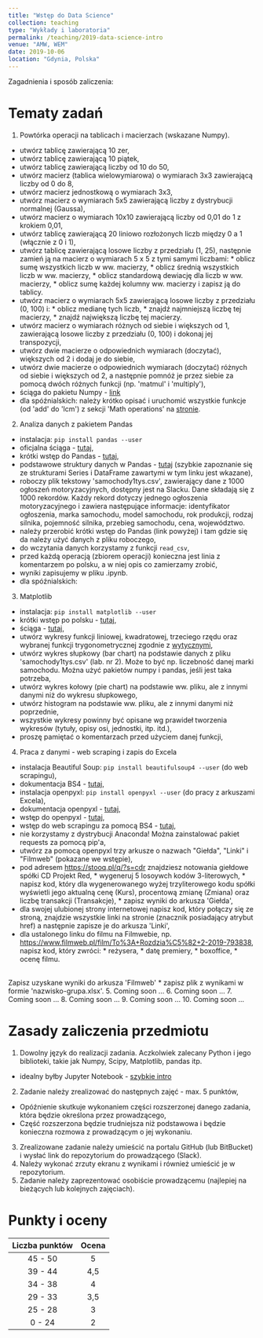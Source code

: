```yaml
---
title: "Wstęp do Data Science"
collection: teaching
type: "Wykłady i laboratoria"
permalink: /teaching/2019-data-science-intro
venue: "AMW, WEM"
date: 2019-10-06
location: "Gdynia, Polska"
---
```


Zagadnienia i sposób zaliczenia:



Tematy zadań
======

1. Powtórka operacji na tablicach i macierzach (wskazane Numpy).
  * utwórz tablicę zawierającą 10 zer,
  * utwórz tablicę zawierającą 10 piątek,
  * utwórz tablicę zawierającą liczby od 10 do 50,
  * utwórz macierz (tablica wielowymiarowa) o wymiarach 3x3 zawierającą liczby od 0 do 8,
  * utwórz macierz jednostkową o wymiarach 3x3,
  * utwórz macierz o wymiarach 5x5 zawierającą liczby z dystrybucji normalnej (Gaussa),
  * utwórz macierz o wymiarach 10x10 zawierającą liczby od 0,01 do 1 z krokiem 0,01,
  * utwórz tablicę zawierającą 20 liniowo rozłożonych liczb między 0 a 1 (włącznie z 0 i 1),
  * utwórz tablicę zawierającą losowe liczby z przedziału (1, 25), następnie zamień ją na macierz o wymiarach 5 x 5 z tymi samymi liczbami:
        * oblicz sumę wszystkich liczb w ww. macierzy,
        * oblicz średnią wszystkich liczb w ww. macierzy,
        * oblicz standardową dewiację dla liczb w ww. macierzy,
        * oblicz sumę każdej kolumny ww. macierzy i zapisz ją do tablicy.
  * utwórz macierz o wymiarach 5x5 zawierającą losowe liczby z przedziału (0, 100) i:
        * oblicz medianę tych liczb,
        * znajdź najmniejszą liczbę tej macierzy,
        * znajdź największą liczbę tej macierzy.
  * utwórz macierz o wymiarach różnych od siebie i większych od 1, zawierającą losowe liczby z przedziału (0, 100) i dokonaj jej transpozycji,
  * utwórz dwie macierze o odpowiednich wymiarach (doczytać), większych od 2 i dodaj je do siebie,
  * utwórz dwie macierze o odpowiednich wymiarach (doczytać) różnych od siebie i większych od 2, a następnie pomnóż je przez siebie za pomocą dwóch różnych funkcji (np. 'matmul' i 'multiply'),
  * ściąga do pakietu Numpy - <a href="https://s3.amazonaws.com/assets.datacamp.com/blog_assets/Numpy_Python_Cheat_Sheet.pdf" target="_blank">link</a>
  * dla spóźnialskich: należy krótko opisać i uruchomić wszystkie funkcje (od 'add' do 'lcm') z sekcji 'Math operations' na <a href="https://docs.scipy.org/doc/numpy/reference/ufuncs.html" target="_blank">stronie</a>.

2. Analiza danych z pakietem Pandas
  * instalacja: ```pip install pandas --user```
  * oficjalna ściąga - <a href="https://pandas.pydata.org/Pandas_Cheat_Sheet.pdf" target="_blank">tutaj</a>,
  * krótki wstęp do Pandas - <a href="https://pandas.pydata.org/pandas-docs/stable/getting_started/10min.html" target="_blank">tutaj</a>,
  * podstawowe struktury danych w Pandas - <a href="https://pandas.pydata.org/pandas-docs/stable/getting_started/dsintro.html#dsintro" target="_blank">tutaj</a> (szybkie zapoznanie się ze strukturami Series i DataFrame zawartymi w tym linku jest wkazane),
  * roboczy plik tekstowy 'samochody1tys.csv', zawierający dane z 1000 ogłoszeń motoryzacyjnych, dostępny jest na Slacku. Dane składają się z 1000 rekordów. Każdy rekord dotyczy jednego ogłoszenia motoryzacyjnego i zawiera następujące informacje: identyfikator ogłoszenia, marka samochodu, model samochodu, rok produkcji, rodzaj silnika, pojemność silnika, przebieg samochodu, cena, województwo.
  * należy przerobić krótki wstęp do Pandas (link powyżej) i tam gdzie się da należy użyć danych z pliku roboczego,
  * do wczytania danych korzystamy z funkcji ```read_csv```, 
  * przed każdą operacją (zbiorem operacji) konieczna jest linia z komentarzem po polsku, a w niej opis co zamierzamy zrobić,
  * wyniki zapisujemy w pliku .ipynb.
  * dla spóźnialskich:

3. Matplotlib
  * instalacja: ```pip install matplotlib --user```
  * krótki wstęp po polsku - <a href="https://python101.readthedocs.io/pl/latest/pylab/" target="_blank">tutaj</a>,
  * ściąga - <a href="https://s3.amazonaws.com/assets.datacamp.com/blog_assets/Python_Matplotlib_Cheat_Sheet.pdf" target="_blank">tutaj</a>,
  * utwórz wykresy funkcji liniowej, kwadratowej, trzeciego rzędu oraz wybranej funkcji trygonometrycznej zgodnie z <a href="https://matplotlib.org/tutorials/introductory/usage.html#sphx-glr-tutorials-introductory-usage-py"> wytycznymi</a>,
  * utwórz wykres słupkowy (bar chart) na podstawie danych z pliku 'samochody1tys.csv' (lab. nr 2). Może to być np. liczebność danej marki samochodu. Można użyć pakietów numpy i pandas, jeśli jest taka potrzeba,
  * utwórz wykres kołowy (pie chart) na podstawie ww. pliku, ale z innymi danymi niż do wykresu słupkowego,
  * utwórz histogram na podstawie ww. pliku, ale z innymi danymi niż poprzednie,
  * wszystkie wykresy powinny być opisane wg prawideł tworzenia wykresów (tytuły, opisy osi, jednostki, itp. itd.), 
  * proszę pamiętać o komentarzach przed użyciem danej funkcji,


4. Praca z danymi - web scraping i zapis do Excela
  * instalacja Beautiful Soup: ```pip install beautifulsoup4 --user``` (do web scrapingu),
  * dokumentacja BS4 - <a href="https://beautiful-soup-4.readthedocs.io/en/latest/" target="_blank">tutaj</a>,
  * instalacja openpyxl: ```pip install openpyxl --user``` (do pracy z arkuszami Excela),
  * dokumentacja openpyxl - <a href="https://openpyxl.readthedocs.io/en/stable/index.html" target="_blank">tutaj</a>,
  * wstęp do openpyxl - <a href="https://openpyxl.readthedocs.io/en/stable/tutorial.html" target="_blank">tutaj</a>,
  * wstęp do web scrapingu za pomocą BS4 - <a href="https://www.kodolamacz.pl/blog/wyzwanie-python-7-web-scraping/" target="_blank">tutaj</a>,
  * nie korzystamy z dystrybucji Anaconda! Można zainstalować pakiet requests za pomocą pip'a,
  * utwórz za pomocą openpyxl trzy arkusze o nazwach "Giełda", "Linki" i "Filmweb" (pokazane we wstępie),
  * pod adresem https://stooq.pl/q/?s=cdr znajdziesz notowania giełdowe spółki CD Projekt Red, 
        * wygeneruj 5 losoywch kodów 3-literowych,
        * napisz kod, który dla wygenerowanego wyżej trzyliterowego kodu spółki wyświetli jego aktualną cenę (Kurs), procentową zmianę (Zmiana) oraz liczbę transakcji (Transakcje),
        * zapisz wyniki do arkusza 'Giełda',
  * dla swojej ulubionej strony internetowej napisz kod, który połączy się ze stroną, znajdzie wszystkie linki na stronie (znacznik <a> posiadający atrybut href) a następnie zapisze je do arkusza 'Linki', 
  * dla ustalonego linku do filmu na Filmwebie, np. https://www.filmweb.pl/film/To%3A+Rozdzia%C5%82+2-2019-793838, napisz kod, który zwróci:
        * reżysera,
        * datę premiery,
        * boxoffice,
        * ocenę filmu.    
  </br>
  Zapisz uzyskane wyniki do arkusza 'Filmweb'
  * zapisz plik z wynikami w formie 'nazwisko-grupa.xlsx'.
5. Coming soon ...
6. Coming soon ...
7. Coming soon ...
8. Coming soon ...
9. Coming soon ...
10. Coming soon ...

Zasady zaliczenia przedmiotu
======

1. Dowolny język do realizacji zadania. Aczkolwiek zalecany Python i jego biblioteki, takie jak Numpy, Scipy, Matplotlib, pandas itp.
  * idealny byłby Jupyter Notebook - <a href="https://www.dataquest.io/blog/jupyter-notebook-tutorial/">szybkie intro</a>
2. Zadanie należy zrealizować do następnych zajęć - max. 5 punktów,
  * Opóźnienie skutkuje wykonaniem części rozszerzonej danego zadania, która będzie określona przez prowadzącego,
  * Część rozszerzona będzie trudniejsza niż podstawowa i będzie konieczna rozmowa z prowadzącym o jej wykonaniu.
3. Zrealizowane zadanie należy umieścić na portalu GitHub (lub BitBucket) i wysłać link do repozytorium do prowadzącego (Slack).
4. Należy wykonać zrzuty ekranu z wynikami i również umieścić je w repozytorium.
5. Zadanie należy zaprezentować osobiście prowadzącemu (najlepiej na bieżących lub kolejnych zajęciach). 

Punkty i oceny
======

|    Liczba punktów    	| Ocena    |
|    :-------------:	| :-----:  |
|    45 - 50	        |     5    |
|    39 - 44	        |    4,5   |
|    34 - 38	        |     4    |
|    29 - 33	        |    3,5   |
|    25 - 28	        |     3    |
|     0 - 24	        |     2    |
